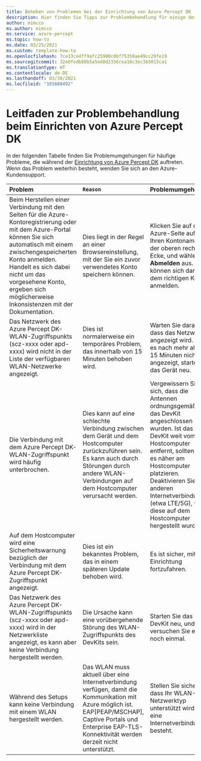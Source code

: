 ```yaml
---
title: Beheben von Problemen bei der Einrichtung von Azure Percept DK
description: Hier finden Sie Tipps zur Problembehandlung für einige der häufigsten Probleme während der Einrichtung.
author: mimcco
ms.author: mimcco
ms.service: azure-percept
ms.topic: how-to
ms.date: 03/25/2021
ms.custom: template-how-to
ms.openlocfilehash: 7ce13cedff9afc25900c0bf75359ae49cc29fe19
ms.sourcegitcommit: 32e0fedb80b5a5ed0d2336cea18c3ec3b5015ca1
ms.translationtype: HT
ms.contentlocale: de-DE
ms.lasthandoff: 03/30/2021
ms.locfileid: "105608492"
---
```

# <a name="azure-percept-dk-setup-experience-troubleshooting-guide"></a>Leitfaden zur Problembehandlung beim Einrichten von Azure Percept DK

In der folgenden Tabelle finden Sie Problemumgehungen für häufige Probleme, die während der [Einrichtung von Azure Percept DK](./quickstart-percept-dk-set-up.md) auftreten. Wenn das Problem weiterhin besteht, wenden Sie sich an den Azure-Kundensupport.

|Problem|`Reason`|Problemumgehung|
|:-----|:------|:----------|
|Beim Herstellen einer Verbindung mit den Seiten für die Azure-Kontoregistrierung oder mit dem Azure-Portal können Sie sich automatisch mit einem zwischengespeicherten Konto anmelden. Handelt es sich dabei nicht um das vorgesehene Konto, ergeben sich möglicherweise Inkonsistenzen mit der Dokumentation.|Dies liegt in der Regel an einer Browsereinstellung, mit der Sie ein zuvor verwendetes Konto speichern können.|Klicken Sie auf der Azure-Seite auf Ihren Kontonamen in der oberen rechten Ecke, und wählen Sie **Abmelden** aus. Sie können sich dann mit dem richtigen Konto anmelden.|
|Das Netzwerk des Azure Percept DK-WLAN-Zugriffspunkts (scz-xxxx oder apd-xxxx) wird nicht in der Liste der verfügbaren WLAN-Netzwerke angezeigt.|Dies ist normalerweise ein temporäres Problem, das innerhalb von 15 Minuten behoben wird.|Warten Sie darauf, dass das Netzwerk angezeigt wird. Wird es nach mehr als 15 Minuten nicht angezeigt, starten Sie das Gerät neu.|
|Die Verbindung mit dem Azure Percept DK-WLAN-Zugriffspunkt wird häufig unterbrochen.|Dies kann auf eine schlechte Verbindung zwischen dem Gerät und dem Hostcomputer zurückzuführen sein. Es kann auch durch Störungen durch andere WLAN-Verbindungen auf dem Hostcomputer verursacht werden.|Vergewissern Sie sich, dass die Antennen ordnungsgemäß an das DevKit angeschlossen wurden. Ist das DevKit weit vom Hostcomputer entfernt, sollten Sie es näher am Hostcomputer platzieren. Deaktivieren Sie alle anderen Internetverbindungen (etwa LTE/5G), wenn diese auf dem Hostcomputer hergestellt wurden.|
|Auf dem Hostcomputer wird eine Sicherheitswarnung bezüglich der Verbindung mit dem Azure Percept DK-Zugriffspunkt angezeigt.|Dies ist ein bekanntes Problem, das in einem späteren Update behoben wird.|Es ist sicher, mit der Einrichtung fortzufahren.|
|Das Netzwerk des Azure Percept DK-WLAN-Zugriffspunkts (scz-xxxx oder apd-xxxx) wird in der Netzwerkliste angezeigt, es kann aber keine Verbindung hergestellt werden.|Die Ursache kann eine vorübergehende Störung des WLAN-Zugriffspunkts des DevKits sein.|Starten Sie das DevKit neu, und versuchen Sie es noch einmal.|
|Während des Setups kann keine Verbindung mit einem WLAN hergestellt werden.|Das WLAN muss aktuell über eine Internetverbindung verfügen, damit die Kommunikation mit Azure möglich ist. EAP[PEAP/MSCHAP], Captive Portals und Enterprise EAP-TLS-Konnektivität werden derzeit nicht unterstützt.|Stellen Sie sicher, dass Ihr WLAN-Netzwerktyp unterstützt wird und eine Internetverbindung besteht.|